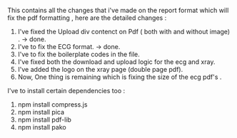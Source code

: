 This contains all the changes that i've made on the report format which will fix the pdf formatting , here are the detailed changes :
1. I've fixed the Upload div contenct on Pdf ( both with and without image) . -> done.
2. I've to fix the ECG format. -> done.
3. I've to fix the boilerplate codes in the file.
4. I've fixed both the download and upload logic for the ecg and xray.
5. I've added the logo on the xray page (double page pdf).
6. Now, One thing is remaining which is fixing the size of the ecg pdf's .

I've to install certain dependencies too :
1. npm install compress.js
2. npm install pica
3. npm install pdf-lib
4. npm install pako
